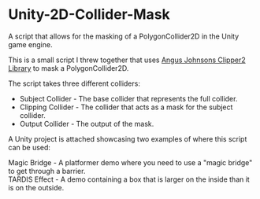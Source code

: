 # Unity-2D-Collider-Mask
A script that allows for the masking of a PolygonCollider2D in the Unity game engine.

This is a small script I threw together that uses <a href="https://github.com/AngusJohnson/Clipper2">Angus Johnsons Clipper2 Library</a> to mask a PolygonCollider2D.

The script takes three different colliders: <br>
<ul>
<li>Subject Collider - The base collider that represents the full collider. <br>
<li>Clipping Collider - The collider that acts as a mask for the subject collider. <br>
<li>Output Collider - The output of the mask. <br>
</ul>

A Unity project is attached showcasing two examples of where this script can be used: <br>

Magic Bridge - A platformer demo where you need to use a "magic bridge" to get through a barrier. <br>
TARDIS Effect - A demo containing a box that is larger on the inside than it is on the outside.

